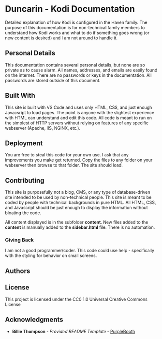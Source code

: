 # Duncarin - Kodi Documentation
Detailed explanation of how Kodi is configured in the Haven family. The purpose of this documentation is for non-technical family members to understand how Kodi works and what to do if something goes wrong (or new content is desired) and I am not around to handle it.


## Personal Details
This documentation contains several personal details, but none are so private as to cause alarm. All names, addresses, and emails are easily found on the internet. There are no passwords or keys in the documentation. All passwords are stored outside of this document.



## Built With
This site is built with VS Code and uses only HTML, CSS, and just enough Javacsript to load pages.
The point is anyone with the slightest experience with HTML can understand and edit this code. All code is meant to run on the simplest of HTTP servers without relying on features of any specific webserver (Apache, IIS, NGINX, etc.). 


## Deployment
You are free to steal this code for your own use. I ask that any improvements you make get returned.
Copy the files to any folder on your webserver then browse to that folder. The site should load.


## Contributing
This site is purposefully not a blog, CMS, or any type of database-driven site intended to be used by non-technical people. This site is meant to be coded by people with technical backgrounds in pure HTML. All HTML, CSS, and Javascript should be just enough to display the information without bloating the code.

All content displayed is in the subfolder **content**. New files added to the **content** is manually added to the **sidebar.html** file. There is no automation.

### Giving Back
I am not a good programmer/coder. This code could use help - specifically with the styling for behavior on small screens.


## Authors


## License
This project is licensed under the CC0 1.0 Universal Creative Commons License


## Acknowledgments
  - **Billie Thompson** - *Provided README Template* - [PurpleBooth](https://github.com/PurpleBooth)
